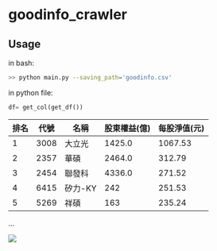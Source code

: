 # goodinfo_crawler

## Usage
in bash:
```bash
>> python main.py --saving_path='goodinfo.csv'
```
in python file:
```python
df= get_col(get_df())
```

排名|代號|名稱|股東權益(億)|每股淨值(元)
---|---|---|---|---|
1|3008|大立光|1425.0|1067.53
2|2357|華碩|2464.0|312.79
3|2454|聯發科|4336.0|271.52
4|6415|矽力-KY|242|251.53
5|5269|祥碩|163|235.24
...

![](https://cdn.discordapp.com/attachments/747728438814703616/969859805864951838/unknown.png)